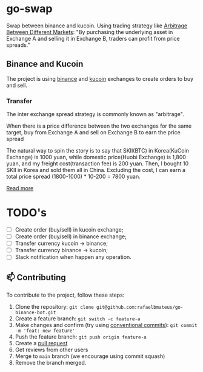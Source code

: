 # go-swap

Swap between binance and kucoin. Using trading strategy like
[Arbitrage Between Different Markets](https://github.com/Kucoin-academy/inter-exchange-spread/blob/master/README_EN.md):
"By purchasing the underlying asset in Exchange A and selling
it in Exchange B, traders can profit from price spreads."

## Binance and Kucoin

The project is using [binance](https://binance.com)
and [kucoin](https://www.kucoin.com)
exchanges to create orders to buy and sell.

### Transfer

The inter exchange spread strategy is commonly known as "arbitrage".

When there is a price difference between the two exchanges for the same
target, buy from Exchange A and sell on Exchange B to earn the price spread

The natural way to spin the story is to say that SKII(BTC)
in Korea(KuCoin Exchange) is 1000 yuan, while domestic
price(Huobi Exchange) is 1,800 yuan, and my freight
cost(transaction fee) is 200 yuan.
Then, I bought 10 SKII in Korea and sold them all in China.
Excluding the cost, I can earn a total price spread (1800-1000) * 10-200 = 7800 yuan.

[Read more](https://github.com/Kucoin-academy/inter-exchange-spread/blob/master/README_EN.md)

# TODO's

- [ ] Create order (buy/sell) in kucoin exchange;
- [ ] Create order (buy/sell) in binance exchange;
- [ ] Transfer currency kucoin -> binance;
- [ ] Transfer currency binance -> kucoin;
- [ ] Slack notification when happen any operation.

## 📫 Contributing

To contribute to the project, follow these steps:

1. Clone the repository: `git clone git@github.com:rafaelbmateus/go-binance-bot.git`
2. Create a feature branch: `git switch -c feature-a`
3. Make changes and confirm (try using [conventional commits](https://www.conventionalcommits.org)): `git commit -m 'feat: new feature'`
4. Push the feature branch: `git push origin feature-a`
5. Create a [pull request](https://help.github.com/en/github/collaborating-with-issues-and-pull-requests/creating-a-pull-request)
6. Get reviews from other users
7. Merge to `main` branch (we encourage using commit squash)
8. Remove the branch merged.
